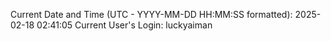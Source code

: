 Current Date and Time (UTC - YYYY-MM-DD HH:MM:SS formatted): 2025-02-18 02:41:05
Current User's Login: luckyaiman
